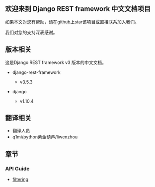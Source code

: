## 欢迎来到 Django REST framework 中文文档项目


如果本文对您有帮助，请在github上star该项目或直接联系加入我们。


我们对您的支持深表感谢。


## 版本相关

这是Django REST framework v3 版本的中文文档。

* django-rest-framework
  * v3.5.3
  
* django
  * v1.10.4


## 翻译相关

* 翻译人员
* q1mi/python紫金葫芦/liwenzhou

## 章节


### API Guide

* [filtering](/api-guide/filtering.md)

